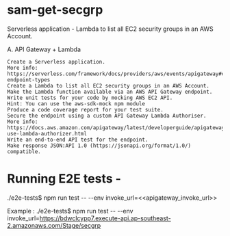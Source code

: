 # sam-get-secgrp
Serverless application - Lambda to list all EC2 security groups in an AWS Account.


A. API Gateway + Lambda

    Create a Serverless application.
    More info: https://serverless.com/framework/docs/providers/aws/events/apigateway#configuring-endpoint-types
    Create a Lambda to list all EC2 security groups in an AWS Account.
    Make the Lambda function available via an AWS API Gateway endpoint.
    Write unit tests for your code by mocking AWS EC2 API.
    Hint: You can use the aws-sdk-mock npm module
    Produce a code coverage report for your test suite.
    Secure the endpoint using a custom API Gateway Lambda Authoriser.
    More info: https://docs.aws.amazon.com/apigateway/latest/developerguide/apigateway-use-lambda-authorizer.html
    Write an end-to-end API test for the endpoint.
    Make response JSON:API 1.0 (https://jsonapi.org/format/1.0/) compatible.

# Running E2E tests -
./e2e-tests$ npm run test -- --env invoke_url=<<apigateway_invoke_url>>

Example : 
./e2e-tests$ npm run test -- --env invoke_url=https://bdwclcypp7.execute-api.ap-southeast-2.amazonaws.com/Stage/secgrp
